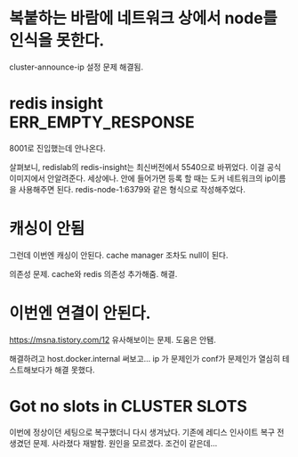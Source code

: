 # 복붙하는 바람에 네트워크 상에서 node를 인식을 못한다.
cluster-announce-ip 설정 문제
해결됨.



# redis insight ERR_EMPTY_RESPONSE

8001로 진입했는데 안나온다.

살펴보니, redislab의 redis-insight는 최신버전에서 5540으로 바뀌었다.
이걸 공식 이미지에서 안알려준다.
세상에나.
안에 들어가면 등록 할 때는 도커 네트워크의 ip이름을 사용해주면 된다.
redis-node-1:6379와 같은 형식으로 작성해주었다.



# 캐싱이 안됨
그런데 이번엔 캐싱이 안된다.
cache manager 조차도 null이 된다.

의존성 문제.
cache와 redis 의존성 추가해줌.
해결.

# 이번엔 연결이 안된다.
https://msna.tistory.com/12
유사해보이는 문제. 도움은 안됌.

해결하려고 host.docker.internal 써보고... ip 가 문제인가 conf가 문제인가 열심히 테스트해보다가 해결 못했다.


# Got no slots in CLUSTER SLOTS
이번에 정상이던 세팅으로 복구했더니 다시 생겨났다.
기존에 레디스 인사이트 복구 전 생겼던 문제. 사라졌다 재발함.
원인을 모르겠다. 조건이 같은데...